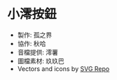# 小澪按鈕

- 製作: 孤之界
- 協作: 秋哈
- 音檔提供: 澪薯
- 圖檔素材: 玖玖巴
- Vectors and icons by [SVG Repo](https://www.svgrepo.com)
